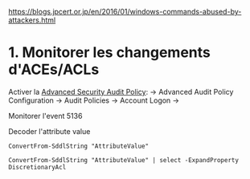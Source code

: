 
https://blogs.jpcert.or.jp/en/2016/01/windows-commands-abused-by-attackers.html

# 1. Monitorer les changements d'ACEs/ACLs


Activer la [Advanced Security Audit Policy](https://docs.microsoft.com/en-us/archive/blogs/canitpro/step-by-step-enabling-advanced-security-audit-policy-via-ds-access): -> Advanced Audit Policy Configuration -> Audit Policies -> Account Logon ->

Monitorer l'event 5136


Decoder l'attribute value

```powershell-session
ConvertFrom-SddlString "AttributeValue"
```

```powershell-session
ConvertFrom-SddlString "AttributeValue" | select -ExpandProperty DiscretionaryAcl
```

